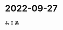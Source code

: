 # 2022-09-27

共 0 条

<!-- BEGIN WEIBO -->
<!-- 最后更新时间 Tue Sep 27 2022 01:30:37 GMT+0800 (China Standard Time) -->

<!-- END WEIBO -->

